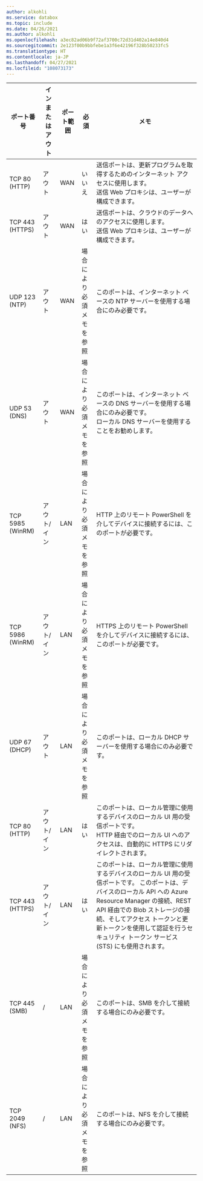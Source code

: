 ```yaml
---
author: alkohli
ms.service: databox
ms.topic: include
ms.date: 04/26/2021
ms.author: alkohli
ms.openlocfilehash: a3ec82ad06b9f72af3700c72d31d402a14e840d4
ms.sourcegitcommit: 2e123f00b9bbfebe1a3f6e42196f328b50233fc5
ms.translationtype: HT
ms.contentlocale: ja-JP
ms.lasthandoff: 04/27/2021
ms.locfileid: "108073173"
---
```

| ポート番号| インまたはアウト | ポート範囲| 必須 | メモ |
|---------|-----------|-----------|----------|-------|
| TCP 80 (HTTP)|アウト|WAN |いいえ|送信ポートは、更新プログラムを取得するためのインターネット アクセスに使用します。 <br>送信 Web プロキシは、ユーザーが構成できます。 |
| TCP 443 (HTTPS)|アウト|WAN|はい|送信ポートは、クラウドのデータへのアクセスに使用します。<br>送信 Web プロキシは、ユーザーが構成できます。|
| UDP 123 (NTP)|アウト|WAN|場合により必須<br>メモを参照|このポートは、インターネット ベースの NTP サーバーを使用する場合にのみ必要です。  |   
| UDP 53 (DNS)|アウト|WAN|場合により必須<br>メモを参照|このポートは、インターネット ベースの DNS サーバーを使用する場合にのみ必要です。<br>ローカル DNS サーバーを使用することをお勧めします。 |
| TCP 5985 (WinRM)|アウト/イン|LAN|場合により必須<br>メモを参照|HTTP 上のリモート PowerShell を介してデバイスに接続するには、このポートが必要です。  |
| TCP 5986 (WinRM)|アウト/イン|LAN|場合により必須<br>メモを参照|HTTPS 上のリモート PowerShell を介してデバイスに接続するには、このポートが必要です。  |
| UDP 67 (DHCP)|アウト|LAN|場合により必須<br>メモを参照|このポートは、ローカル DHCP サーバーを使用する場合にのみ必要です。  |
| TCP 80 (HTTP)|アウト/イン|LAN|はい|このポートは、ローカル管理に使用するデバイスのローカル UI 用の受信ポートです。 <br>HTTP 経由でのローカル UI へのアクセスは、自動的に HTTPS にリダイレクトされます。  |
| TCP 443 (HTTPS)|アウト/イン|LAN|はい|このポートは、ローカル管理に使用するデバイスのローカル UI 用の受信ポートです。 このポートは、デバイスのローカル API への Azure Resource Manager の接続、REST API 経由での Blob ストレージの接続、そしてアクセス トークンと更新トークンを使用して認証を行うセキュリティ トークン サービス (STS) にも使用されます。|
| TCP 445 (SMB)|/|LAN|場合により必須<br>メモを参照|このポートは、SMB を介して接続する場合にのみ必要です。 |
| TCP 2049 (NFS)|/|LAN|場合により必須<br>メモを参照|このポートは、NFS を介して接続する場合にのみ必要です。 |


